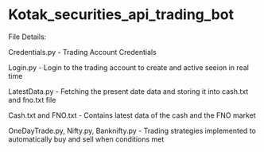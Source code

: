 # Kotak_securities_api_trading_bot

File Details:

Credentials.py - Trading Account Credentials

Login.py - Login to the trading account to create and active seeion in real time

LatestData.py - Fetching the present date data and storing it into cash.txt and fno.txt file

Cash.txt and FNO.txt - Contains latest data of the cash and the FNO market

OneDayTrade.py, Nifty.py, Banknifty.py - Trading strategies implemented to automatically buy and sell when conditions met
